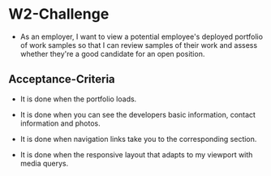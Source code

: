 # W2-Challenge

* As an employer, I want to view a potential employee's deployed portfolio of work samples so that I can review samples of their work and assess whether they're a good candidate for an open position.


## Acceptance-Criteria

* It is done when the portfolio loads.

* It is done when you can see the developers basic information, contact information and photos.

* It is done when navigation links take you to the corresponding section.

* It is done when the responsive layout that adapts to my viewport with media querys.
